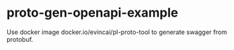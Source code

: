 # proto-gen-openapi-example
Use docker image docker.io/evincai/pl-proto-tool to generate swagger from protobuf.
